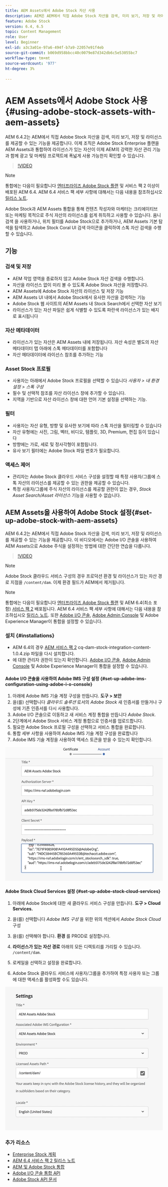```yaml
---
title: AEM Assets에서 Adobe Stock 자산 사용
description: AEM은 AEM에서 직접 Adobe Stock 자산을 검색, 미리 보기, 저장 및 라이선스를 제공할 수 있는 기능을 제공합니다. 이제 조직은 Adobe Stock Enterprise 플랜을 AEM Assets과 통합하여 라이선스가 있는 자산이 이제 AEM의 강력한 자산 관리 기능과 함께 광고 및 마케팅 프로젝트에 폭넓게 사용 가능한지 확인할 수 있습니다.
feature: Adobe Stock
version: 6.4, 6.5
topic: Content Management
role: User
level: Beginner
exl-id: a3c3a01e-97a6-494f-b7a9-22057e91f4eb
source-git-commit: b069d958bbcc40c0079e87d342db6c5e53055bc7
workflow-type: tm+mt
source-wordcount: '977'
ht-degree: 3%

---
```


# AEM Assets에서 Adobe Stock 사용{#using-adobe-stock-assets-with-aem-assets}

AEM 6.4.2는 AEM에서 직접 Adobe Stock 자산을 검색, 미리 보기, 저장 및 라이선스를 제공할 수 있는 기능을 제공합니다. 이제 조직은 Adobe Stock Enterprise 플랜을 AEM Assets과 통합하여 라이선스가 있는 자산이 이제 AEM의 강력한 자산 관리 기능과 함께 광고 및 마케팅 프로젝트에 폭넓게 사용 가능한지 확인할 수 있습니다.

>[!VIDEO](https://video.tv.adobe.com/v/24678/?quality=12&learn=on)

>[!NOTE]
>
>통합에는 다음이 필요합니다 [엔터프라이즈 Adobe Stock 플랜](https://landing.adobe.com/en/na/products/creative-cloud/ctir-4625-stock-for-enterprise/index.html) 및 서비스 팩 2 이상이 배포된 AEM 6.4. AEM 6.4 서비스 팩 세부 사항에 대해서는 다음 내용을 참조하십시오 [릴리스 노트](https://helpx.adobe.com/kr/experience-manager/6-4/release-notes/sp-release-notes.html).

Adobe Stock과 AEM Assets 통합을 통해 컨텐츠 작성자와 마케터는 크리에이티브 또는 마케팅 목적으로 주식 자산의 라이선스를 쉽게 취득하고 사용할 수 있습니다. 옴니 검색 을 사용하거나, 위치 필터를 Adobe Stock으로 추가하거나, AEM Assets 기본 탐색을 탐색하고 Adobe Stock Coral UI 검색 아이콘을 클릭하여 스톡 자산 검색을 수행할 수 있습니다.

## 기능

### 검색 및 저장

* AEM 작업 영역을 종료하지 않고 Adobe Stock 자산 검색을 수행합니다.
* 자산을 라이선스 없이 미리 볼 수 있도록 Adobe Stock 자산을 저장합니다.
* AEM Assets에 Adobe Stock 자산의 라이선스 및 저장 기능
* AEM Assets UI 내에서 Adobe Stock에서 유사한 자산을 검색하는 기능
* Adobe Stock 웹 사이트의 AEM Assets 내 Stock Search에서 선택한 자산 보기
* 라이선스가 있는 자산 파일은 쉽게 식별할 수 있도록 파란색 라이선스가 있는 배지로 표시됩니다

### 자산 메타데이터

* 라이선스가 있는 자산은 AEM Assets 내에 저장됩니다. 자산 속성은 별도의 자산 메타데이터 탭 아래에 스톡 메타데이터를 포함합니다
* 자산 메타데이터에 라이선스 참조를 추가하는 기능

### Asset Stock 프로필

* 사용자는 아래에서 Adobe Stock 프로필을 선택할 수 있습니다 *사용자 > 내 환경 설정 > 스톡 구성*
* 필수 및 선택적 참조를 자산 라이선스 창에 추가할 수 있습니다.
* 지역을 기반으로 자산 라이선스 창에 대한 언어 기본 설정을 선택하는 기능.

### 필터

* 사용자는 자산 유형, 방향 및 유사한 보기에 따라 스톡 자산을 필터링할 수 있습니다
* 자산 유형에는 사진, 그림, 벡터, 비디오, 템플릿, 3D, Premium, 편집 등이 있습니다
* 방향에는 가로, 세로 및 정사각형이 포함됩니다.
* 유사 보기 필터에는 Adobe Stock 파일 번호가 필요합니다.

### 액세스 제어

* 관리자는 Adobe Stock 클라우드 서비스 구성을 설정할 때 특정 사용자/그룹에 스톡 자산의 라이선스를 제공할 수 있는 권한을 제공할 수 있습니다.
* 특정 사용자/그룹에 주식 자산의 라이선스를 제공할 권한이 없는 경우, *Stock Asset Search/Asset 라이선스* 기능을 사용할 수 없습니다.

## AEM Assets을 사용하여 Adobe Stock 설정{#set-up-adobe-stock-with-aem-assets}

AEM 6.4.2는 AEM에서 직접 Adobe Stock 자산을 검색, 미리 보기, 저장 및 라이선스를 제공할 수 있는 기능을 제공합니다. 이 비디오에서는 Adobe I/O 콘솔을 사용하여 AEM Assets으로 Adobe 주식을 설정하는 방법에 대한 간단한 연습을 다룹니다.

>[!VIDEO](https://video.tv.adobe.com/v/25043/?quality=12&learn=on)

>[!NOTE]
>
>Adobe Stock 클라우드 서비스 구성의 경우 프로덕션 환경 및 라이선스가 있는 자산 경로 지점을 `/content/dam`. 이제 환경 필드가 AEM에서 제거됩니다.

>[!NOTE]
>
>통합에는 다음이 필요합니다 [엔터프라이즈 Adobe Stock 플랜](https://landing.adobe.com/en/na/products/creative-cloud/ctir-4625-stock-for-enterprise/index.html) 및 AEM 6.4(최소 포함) [서비스 팩 2](https://experience.adobe.com/#/downloads/content/software-distribution/en/aem.html?fulltext=AEM*+6*+4*+Service*+Pack*&amp;2_group.propertyvalues.property=%2Fjcr%3Acontent%2Fmetadata%2Fdc%3Repeat&amp;2_group.propertyvalues.operation=equals&amp;2_group.propertyvalues.0_values=target-version%3Aem%2F6-4&amp;3_group.propertyvalues.property=.%2Fjcr%3Acontent%2Fmetadata%2Fdc%3AsoftwareType&amp;3_group.propertyvalues.operation=equals&amp;3_group.propertyvalues.0_values=software-type%3Aservice-and-cumulative-fix&amp;orderby=%40jcr%3Acontent%2Fmetadata%2Fdc%3Attribute&amp;orderby.sort=asc&amp;layout=list&amp;p.offset=0&amp;p.limit=24) 배포됩니다. AEM 6.4 서비스 팩 세부 사항에 대해서는 다음 내용을 참조하십시오 [릴리스 노트](https://helpx.adobe.com/experience-manager/6-4/release-notes/sp-release-notes.html). 또한 [Adobe I/O 콘솔](https://console.adobe.io/), [Adobe Admin Console](https://adminconsole.adobe.com/) 및 Adobe Experience Manager이 통합을 설정할 수 있습니다.

### 설치 {#installations}

* AEM 6.4의 경우 [AEM 서비스 팩 2](https://experience.adobe.com/#/downloads/content/software-distribution/en/aem.html?fulltext=AEM*+6*+4*+Service*+Pack*&amp;2_group.propertyvalues.property=%2Fjcr%3Acontent%2Fmetadata%2Fdc%3Repeat&amp;2_group.propertyvalues.operation=equals&amp;2_group.propertyvalues.0_values=target-version%3Aem%2F6-4&amp;3_group.propertyvalues.property=.%2Fjcr%3Acontent%2Fmetadata%2Fdc%3AsoftwareType&amp;3_group.propertyvalues.operation=equals&amp;3_group.propertyvalues.0_values=software-type%3Aservice-and-cumulative-fix&amp;orderby=%40jcr%3Acontent%2Fmetadata%2Fdc%3Attribute&amp;orderby.sort=asc&amp;layout=list&amp;p.offset=0&amp;p.limit=24) cq-dam-stock-integration-content-1.0.4.zip 파일을 다시 설치합니다.
* 에 대한 관리자 권한이 있는지 확인합니다. [Adobe I/O 콘솔](https://console.adobe.io/), [Adobe Admin Console](https://adminconsole.adobe.com/) 및 Adobe Experience Manager이 통합을 설정할 수 있습니다.

#### Adobe I/O 콘솔을 사용하여 Adobe IMS 구성 설정 {#set-up-adobe-ims-configuration-using-adobe-i-o-console}

1. 아래에 Adobe IMS 기술 계정 구성을 만듭니다. **도구 > 보안**
2. 을(를) 선택합니다 *클라우드 솔루션* 로서의 *Adobe Stock* 새 인증서를 만들거나 구성에 기존 인증서를 다시 사용합니다.
3. Adobe I/O 콘솔으로 이동하고 새 서비스 계정 통합을 만듭니다 *Adobe Stock*.
4. 2단계에서 Adobe Stock 서비스 계정 통합으로 인증서를 업로드합니다.
5. 필요한 Adobe Stock 프로필 구성을 선택하고 서비스 통합을 완료합니다.
6. 통합 세부 사항을 사용하여 Adobe IMS 기술 계정 구성을 완료합니다
7. Adobe IMS 기술 계정을 사용하여 액세스 토큰을 받을 수 있는지 확인합니다.

![Adobe IMS 기술 계정](assets/screen_shot_2018-10-22at12219pm.png)

#### Adobe Stock Cloud Services 설정 {#set-up-adobe-stock-cloud-services}

1. 아래에 Adobe Stock에 대한 새 클라우드 서비스 구성을 만듭니다. **도구 > Cloud Services.**
2. 을(를) 선택합니다 *Adobe IMS 구성* 을 위한 위의 섹션에서 *Adobe Stock Cloud* 구성

3. 을(를) 선택해야 합니다. **환경** 를 PROD로 설정합니다.
4. **라이선스가 있는 자산 경로** 아래의 모든 디렉토리를 가리킬 수 있습니다. `/content/dam`.
5. 로케일을 선택하고 설정을 완료합니다.
6. Adobe Stock 클라우드 서비스에 사용자/그룹을 추가하여 특정 사용자 또는 그룹에 대한 액세스를 활성화할 수도 있습니다.

![Adobe Assets Stock 구성](assets/screen_shot_2018-10-22at12425pm.png)

### 추가 리소스

* [Enterprise Stock 계획](https://landing.adobe.com/en/na/products/creative-cloud/ctir-4625-stock-for-enterprise/index.html)
* [AEM 6.4 서비스 팩 2 릴리스 노트](https://experienceleague.adobe.com/docs/experience-manager-64/release-notes/sp-release-notes.html?lang=ko-KR)
* [AEM 및 Adobe Stock 통합](https://experienceleague.adobe.com/docs/experience-manager-65/assets/using/aem-assets-adobe-stock.html)
* [Adobe I/O 콘솔 통합 API](https://www.adobe.io/apis/cloudplatform/console/authentication/gettingstarted.html)
* [Adobe Stock API 문서](https://www.adobe.io/apis/creativecloud/stock/docs.html)
